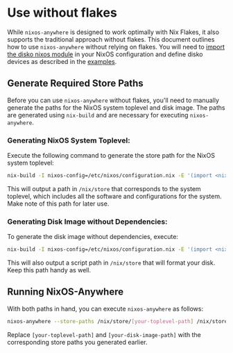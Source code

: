 # Use without flakes

While `nixos-anywhere` is designed to work optimally with Nix Flakes, it also
supports the traditional approach without flakes. This document outlines how to
use `nixos-anywhere` without relying on flakes.
You will need to [import the disko nixos module](https://github.com/nix-community/disko/blob/master/docs/HowTo.md#installing-nixos-module) in your NixOS configuration
and define disko devices as described in the [examples](https://github.com/nix-community/disko/tree/master/example).

## Generate Required Store Paths

Before you can use `nixos-anywhere` without flakes, you'll need to manually
generate the paths for the NixOS system toplevel and disk image. The paths are
generated using `nix-build` and are necessary for executing `nixos-anywhere`.

### Generating NixOS System Toplevel:

Execute the following command to generate the store path for the NixOS system
toplevel:

```bash
nix-build -I nixos-config=/etc/nixos/configuration.nix -E '(import <nixpkgs/nixos> {}).config.system.build.toplevel'
```

This will output a path in `/nix/store` that corresponds to the system toplevel,
which includes all the software and configurations for the system. Make note of
this path for later use.

### Generating Disk Image without Dependencies:

To generate the disk image without dependencies, execute:

```bash
nix-build -I nixos-config=/etc/nixos/configuration.nix -E '(import <nixpkgs/nixos> {}).config.system.build.diskoNoDeps'
```

This will also output a script path in `/nix/store` that will format your disk.
Keep this path handy as well.

## Running NixOS-Anywhere

With both paths in hand, you can execute `nixos-anywhere` as follows:

```bash
nixos-anywhere --store-paths /nix/store/[your-toplevel-path] /nix/store/[your-disk-image-path]
```

Replace `[your-toplevel-path]` and `[your-disk-image-path]` with the
corresponding store paths you generated earlier.
